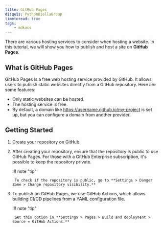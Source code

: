 ```yaml
---
title: GitHub Pages
disquis: PythonBiellaGroup
timetoread: true
tags:
    - mdkocs
---
```


There are various hosting services to consider when hosting a website. In this tutorial, we will show you how to publish and host a site on **GitHub Pages**.

## What is GitHub Pages

GitHub Pages is a free web hosting service provided by GitHub. It allows users to publish static websites directly from a GitHub repository.
Here are some features:

- Only static websites can be hosted.
- The hosting service is free.
- By default, a domain like https://username.github.io/my-project is set up, but you can configure a domain from another provider.

## Getting Started

1. Create your repository on GitHub.
2. After creating your repository, ensure that the repository is public to use GitHub Pages. For those with a GitHub Enterprise subscription, it's possible to keep the repository private.

    !!! note "tip"
    
        To check if the repository is public, go to **Settings > Danger Zone > Change repository visibility.**

3. To publish on GitHub Pages, we use GitHub Actions, which allows building CI/CD pipelines from a YAML configuration file. 
    
    !!! note "tip"
    
        Set this option in **Settings > Pages > Build and deployment > Source = GitHub Actions.**
